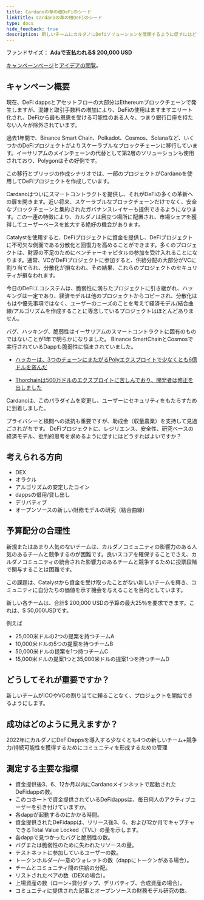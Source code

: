```yaml
---
title: Cardanoの草の根DeFiのシード
linkTitle: Cardanoの草の根DeFiのシード
type: docs
hide_feedback: true
description: 新しいチームにカルダノにDefiソリューションを展開するように促すにはどうすればよいですか？
---
```


ファンドサイズ： **Adaで支払われる$ 200,000 USD**

[キャンペーンページ](https://cardano.ideascale.com/a/campaign-home/26243)と[アイデアの閲覧](https://cardano.ideascale.com/a/ideas/top/campaign-filter/byids/campaigns/26243/stage/unspecified)。

## キャンペーン概要

現在、DeFi dappsとアセットフローの大部分はEthereumブロックチェーンで発生しますが、混雑と取引手数料の増加により、DeFiの使用はますますエリート化され、DeFiから最も恩恵を受ける可能性のある人々、つまり銀行口座を持たない人々が除外されています。

過去1年間で、Binance Smart Chain、Polkadot、Cosmos、Solanaなど、いくつかのDeFiプロジェクトがよりスケーラブルなブロックチェーンに移行しています。イーサリアムのメインチェーンの代替として第2層のソリューションも使用されており、Polygonはその好例です。

この移行とブリッジの作成シナリオでは、一部のプロジェクトがCardanoを使用してDeFiプロジェクトを作成しています。

Cardanoはついにスマートコントラクトを提供し、それがDeFiの多くの革新への扉を開きます。近い将来、スケーラブルなブロックチェーンだけでなく、安全なブロックチェーンと集約されたガバナンスレイヤーも提供できるようになります。この一連の特徴により、カルダノは目立つ場所に配置され、市場シェアを獲得してユーザーベースを拡大する絶好の機会があります。

Catalystを使用すると、DeFiプロジェクトに資金を提供し、DeFiプロジェクトに不可欠な側面である分散化と回復力を高めることができます。多くのプロジェクトは、財源の不足のためにベンチャーキャピタルの参加を受け入れることになります。通常、VCがDeFiプロジェクトに参加すると、供給分配の大部分がVCに割り当てられ、分散化が損なわれ、その結果、これらのプロジェクトのセキュリティが損なわれます。

今日のDeFiエコシステムは、脆弱性に満ちたプロジェクトに引き継がれ、ハッキングは一定であり、経済モデルは他のプロジェクトからコピーされ、分散化はもはや優先事項ではなく、ユーザーのニーズのことを考えて経済モデル/結合曲線/アルゴリズムを作成することに専念しているプロジェクトはほとんどありません。

バグ、ハッキング、脆弱性はイーサリアムのスマートコントラクトに固有のものではないことが1年で明らかになりました。 Binance SmartChainとCosmosで実行されているDappも脆弱性に悩まされていました。

- [ハッカーは、3つのチェーンにまたがるPolyエクスプロイトで少なくとも6億ドルを盗んだ](https://cointelegraph.com/news/hackers-stole-at-least-600m-in-poly-exploit-across-three-chains)

- [Thorchainは500万ドルのエクスプロイトに苦しんでおり、開発者は修正を出しました](https://www.theblockcrypto.com/post/111660/thorchain-suffers-5-million-exploit-developers-have-put-out-a-fix)

Cardanoは、このパラダイムを変更し、ユーザーにセキュリティをもたらすために到着しました。

プライバシーと検閲への抵抗も重要ですが、助成金（収量農業）を支持して見過ごされがちです。 DeFiプロジェクトに、レジリエンス、安全性、研究ベースの経済モデル、批判的思考を求めるように促すにはどうすればよいですか？

## 考えられる方向

- DEX
- オラクル
- アルゴリズムの安定したコイン
- dappsの借用/貸し出し
- デリバティブ
- オープンソースの新しい財務モデルの研究（結合曲線）

## 予算配分の合理性

新規またはあまり人気のないチームは、カルダノコミュニティの影響力のある人気のあるチームと競争するのが困難です。良いスコアを確保することでさえ、カルダノコミュニティの統合された影響力のあるチームと競争するために投票段階で関与することは困難です。

この課題は、Catalystから資金を受け取ったことがない新しいチームを蒔き、コミュニティに自分たちの価値を示す機会を与えることを目的としています。

新しい各チームは、合計$ 200,000 USDの予算の最大25％を要求できます。これは、$ 50,000USDです。

例えば

- 25,000米ドルの2つの提案を持つチームA
- 10,000米ドルの5つの提案を持つチームB
- 50,000米ドルの提案を1つ持つチームC
- 15,000米ドルの提案1つと35,000米ドルの提案1つを持つチームD

## どうしてそれが重要ですか？

新しいチームがICOやVCの割り当てに頼ることなく、プロジェクトを開始できるようにします。

## 成功はどのように見えますか？

2022年にカルダノにDeFiDappsを導入する少なくとも4つの新しいチーム+競争力/持続可能性を獲得するためにコミュニティを形成するための管理

## 測定する主要な指標

- 資金提供後3、6、12か月以内にCardanoメインネットで起動されたDeFidappの数。
- このコホートで資金提供されているDeFidappsは、毎日何人のアクティブユーザーを引き付けていますか。
- 各dappが起動するのにかかる時間。
- 資金提供されたDeFidappは、リリース後3、6、および12か月でキャプチャできるTotal Value Locked（TVL）の量を示します。
- 各dappで見つかったバグと脆弱性の数。
- バグまたは脆弱性のために失われたリソースの量。
- テストネットに参加しているユーザーの数。
- トークンホルダー/一意のウォレットの数（dappにトークンがある場合）。
- チームとコミュニティ間の供給の分配。
- リストされたペアの数（DEXの場合）。
- 上場資産の数（ローン+貸付ダップ、デリバティブ、合成資産の場合）。
- コミュニティに提供された記事とオープンソースの財務モデル研究の数。
